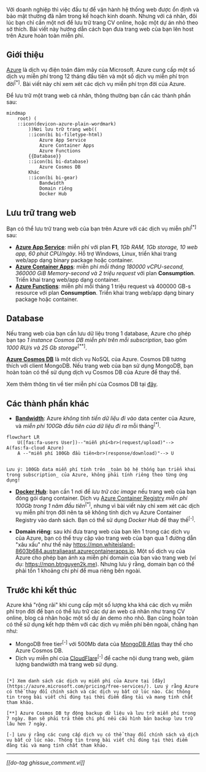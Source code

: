 Với doanh nghiệp thì việc đầu tư để vận hành hệ thống web được ổn định và bảo mật thường đã nằm trong kế hoạch kinh doanh. Nhưng với cá nhân, đôi lúc bạn chỉ cần một nơi để lưu trữ trang CV online, hoặc một dự án nhỏ theo sở thích. Bài viết này hướng dẫn cách bạn đưa trang web của bạn lên host trên Azure hoàn toàn miễn phí.

## Giới thiệu

[Azure](https://azure.microsoft.com/) là dịch vụ điện toán đám mây của Microsoft. Azure cung cấp một số dịch vụ miễn phí trong 12 tháng đầu tiên và một số dịch vụ miễn phí trọn đời<sup>[*]</sup>. Bài viết này chỉ xem xét các dịch vụ miễn phí trọn đời của Azure.

Để lưu trữ một trang web cá nhân, thông thường bạn cần các thành phần sau:
```mermaid
mindmap
    root) (
    ::icon(devicon-azure-plain-wordmark)
        ))Nơi lưu trữ trang web((
        ::icon(bi bi-filetype-html)
            Azure App Service
            Azure Container Apps
            Azure Functions
        {{Database}}
        ::icon(bi bi-database)
            Azure Cosmos DB
        Khác
        ::icon(bi bi-gear)
            Bandwidth
            Domain riêng
            Docker Hub
```

## Lưu trữ trang web

Bạn có thể lưu trữ trang web của bạn trên Azure với các dịch vụ miễn phí<sup>[*]</sup> sau:

- [**Azure App Service**](https://azure.microsoft.com/pricing/details/app-service/linux/): miễn phí với plan **F1**, _1Gb RAM, 1Gb storage, 10 web app, 60 phút CPU/ngày_. Hỗ trợ Windows, Linux, triển khai trang web/app dạng binary package hoặc container.
- [**Azure Container Apps**](https://azure.microsoft.com/pricing/details/container-apps/): miễn phí _mỗi tháng 180000 vCPU-second, 360000 GiB Memory-second và 2 triệu request_ với plan **Consumption**. Triển khai trang web/app dạng container.
- [**Azure Functions**](https://azure.microsoft.com/pricing/details/functions/): miễn phí mỗi tháng 1 triệu request và 400000 GB-s resource với plan **Consumption**. Triển khai trang web/app dạng binary package hoặc container.

## Database

Nếu trang web của bạn cần lưu dữ liệu trong 1 database, Azure cho phép bạn tạo _1 instance Cosmos DB miễn phí trên mỗi subscription_, bao gồm _1000 RU/s và 25 Gb storage_<sup>[**]</sup>.

[**Azure Cosmos DB**](https://azure.microsoft.com/pricing/details/cosmos-db/) là một dịch vụ NoSQL của Azure. Cosmos DB tương thích với client MongoDB. Nếu trang web của bạn sử dụng MongoDB, bạn hoàn toàn có thể sử dụng dịch vụ Cosmos DB của Azure để thay thế.

Xem thêm thông tin về tier miễn phí của Cosmos DB tại [đây](https://learn.microsoft.com/azure/cosmos-db/free-tier).

## Các thành phần khác

- [**Bandwidth**](https://azure.microsoft.com/pricing/details/bandwidth/): Azure _không tính tiền dữ liệu đi vào_ data center của Azure, và _miễn phí 100Gb đầu tiên của dữ liệu đi ra_ mỗi tháng<sup>[*]</sup>.

```mermaid
flowchart LR
    U([fas:fa-users User])--"miễn phí<br>(request/upload)"--> A(fas:fa-cloud Azure)
    A --"miễn phí 100Gb đầu tiên<br>(response/download)"--> U
```

```bs-alert primary

Lưu ý: 100Gb data miễn phí tính trên _toàn bộ hệ thống bạn triển khai trong subscription_ của Azure, không phải tính riêng theo từng ứng dụng!
```

- **[Docker Hub](https://hub.docker.com/)**: bạn cần 1 nơi để _lưu trữ các image_ nếu trang web của bạn đóng gói dạng container. Dịch vụ [Azure Container Registry](https://azure.microsoft.com/pricing/details/container-registry/) _miễn phí 100Gb trong 1 năm đầu tiên_<sup>[*]</sup>, nhưng vì bài viết này chỉ xem xét các dịch vụ miễn phí trọn đời nên ta sẽ không tính dịch vụ Azure Container Registry vào danh sách. Bạn có thể sử dụng _Docker Hub_ để thay thế<sup>[-]</sup>.

- **Domain riêng**: sau khi đưa trang web của bạn lên 1 trong các dịch vụ của Azure, bạn có thể truy cập vào trang web của bạn qua 1 đường dẫn "xâu xấu" như thế này https://mpn.whiteisland-8603b684.australiaeast.azurecontainerapps.io. Một số dịch vụ của Azure cho phép bạn ánh xạ miễn phí domain của bạn vào trang web (ví dụ: https://mpn.btnguyen2k.me). Nhưng lưu ý rằng, domain bạn có thể phải tốn 1 khoảng chi phí để mua riêng bên ngoài.

## Trước khi kết thúc

Azure khá "rộng rãi" khi cung cấp một số lượng kha khá các dịch vụ miễn phí trọn đời để bạn có thể lưu trữ các dự án web cá nhân như trang CV online, blog cá nhân hoặc một số dự án demo nho nhỏ. Bạn cũng hoàn toàn có thể sử dụng kết hợp thêm với các dịch vụ miễn phí bên ngoài, chẳng hạn như:
- MongoDB free tier<sup>[-]</sup> với 500Mb data của [MongoDB Atlas](https://www.mongodb.com/atlas) thay thế cho Azure Cosmos DB.
- Dịch vụ miễn phí của [CloudFlare](https://www.cloudflare.com/)<sup>[-]</sup> để cache nội dung trang web, giảm lượng bandwidth mà trang web sử dụng.

```bs-alert warning

[*] Xem danh sách các dịch vụ miễn phí của Azure tại [đây](https://azure.microsoft.com/pricing/free-services/). Lưu ý rằng Azure có thể thay đổi chính sách và các dịch vụ bất cứ lúc nào. Các thông tin trong bài viết chỉ đúng tại thời điểm đăng tải và mang tính chất tham khảo.

[**] Azure Cosmos DB tự động backup dữ liệu và lưu trữ miễn phí trong 7 ngày. Bạn sẽ phải trả thêm chi phí nếu cấu hình bản backup lưu trữ lâu hơn 7 ngày.

[-] Lưu ý rằng các cung cấp dịch vụ có thể thay đổi chính sách và dịch vụ bất cứ lúc nào. Thông tin trong bài viết chỉ đúng tại thời điểm đăng tải và mang tính chất tham khảo.
```

<hr >

_[[do-tag ghissue_comment.vi]]_
